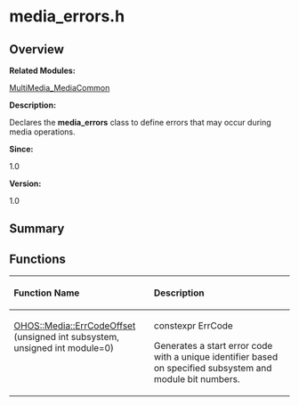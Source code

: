 # media\_errors.h<a name="ZH-CN_TOPIC_0000001055039490"></a>

## **Overview**<a name="section1826606465093526"></a>

**Related Modules:**

[MultiMedia\_MediaCommon](MultiMedia_MediaCommon.md)

**Description:**

Declares the  **media\_errors**  class to define errors that may occur during media operations. 

**Since:**

1.0

**Version:**

1.0

## **Summary**<a name="section909360196093526"></a>

## Functions<a name="func-members"></a>

<a name="table1352062646093526"></a>
<table><thead align="left"><tr id="row850897935093526"><th class="cellrowborder" valign="top" width="50%" id="mcps1.1.3.1.1"><p id="p411113240093526"><a name="p411113240093526"></a><a name="p411113240093526"></a>Function Name</p>
</th>
<th class="cellrowborder" valign="top" width="50%" id="mcps1.1.3.1.2"><p id="p580461282093526"><a name="p580461282093526"></a><a name="p580461282093526"></a>Description</p>
</th>
</tr>
</thead>
<tbody><tr id="row2109005096093526"><td class="cellrowborder" valign="top" width="50%" headers="mcps1.1.3.1.1 "><p id="p580302802093526"><a name="p580302802093526"></a><a name="p580302802093526"></a><a href="MultiMedia_MediaCommon.md#ga5534cc5ecbcb6eb719f55d8695bbb481">OHOS::Media::ErrCodeOffset</a> (unsigned int subsystem, unsigned int module=0)</p>
</td>
<td class="cellrowborder" valign="top" width="50%" headers="mcps1.1.3.1.2 "><p id="p662904999093526"><a name="p662904999093526"></a><a name="p662904999093526"></a>constexpr ErrCode&nbsp;</p>
<p id="p1335051636093526"><a name="p1335051636093526"></a><a name="p1335051636093526"></a>Generates a start error code with a unique identifier based on specified subsystem and module bit numbers. </p>
</td>
</tr>
</tbody>
</table>

